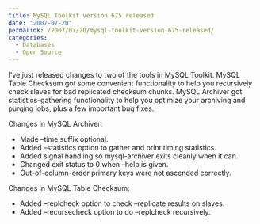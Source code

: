 ```yaml
---
title: MySQL Toolkit version 675 released
date: "2007-07-20"
permalink: /2007/07/20/mysql-toolkit-version-675-released/
categories:
  - Databases
  - Open Source
---
```


I've just released changes to two of the tools in MySQL Toolkit. MySQL Table Checksum got some convenient functionality to help you recursively check slaves for bad replicated checksum chunks. MySQL Archiver got statistics-gathering functionality to help you optimize your archiving and purging jobs, plus a few important bug fixes.

Changes in MySQL Archiver:

*   Made &#8211;time suffix optional.
*   Added &#8211;statistics option to gather and print timing statistics.
*   Added signal handling so mysql-archiver exits cleanly when it can.
*   Changed exit status to 0 when &#8211;help is given.
*   Out-of-column-order primary keys were not ascended correctly.

Changes in MySQL Table Checksum:

*   Added &#8211;replcheck option to check &#8211;replicate results on slaves.
*   Added &#8211;recursecheck option to do &#8211;replcheck recursively.
